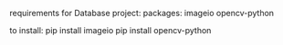 requirements for Database project: packages: imageio opencv-python

to install: pip install imageio pip install opencv-python
